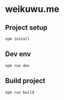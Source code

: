 # weikuwu.me

## Project setup
```
npm install
```

## Dev env
```
npm run dev
```

## Build project
```
npm run build
```